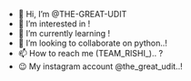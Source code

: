 - 👋 Hi, I’m @THE-GREAT-UDIT
- 👀 I’m interested in !
- 🌱 I’m currently learning !
- 💞️ I’m looking to collaborate on python..!
- 📫 How to reach me (TEAM_RISHI_).. ?
- 😉 My instagram account @the_great_udit..!

<!---
THE-GREAT-UDIT/THE-GREAT-UDIT is a ✨ special ✨ repository because its `README.md` (this file) appears on your GitHub profile.
You can click the Preview link to take a look at your changes.
--->

